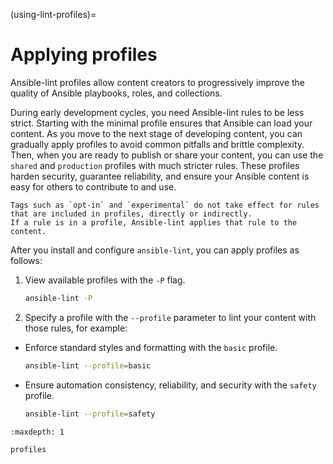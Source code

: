 (using-lint-profiles)=

# Applying profiles

Ansible-lint profiles allow content creators to progressively improve the quality of Ansible playbooks, roles, and collections.

During early development cycles, you need Ansible-lint rules to be less strict.
Starting with the minimal profile ensures that Ansible can load your content.
As you move to the next stage of developing content, you can gradually apply profiles to avoid common pitfalls and brittle complexity.
Then, when you are ready to publish or share your content, you can use the ``shared`` and ``production`` profiles with much stricter rules.
These profiles harden security, guarantee reliability, and ensure your Ansible content is easy for others to contribute to and use.

```{note}
Tags such as `opt-in` and `experimental` do not take effect for rules that are included in profiles, directly or indirectly.
If a rule is in a profile, Ansible-lint applies that rule to the content.
```

After you install and configure `ansible-lint`, you can apply profiles as follows:

1. View available profiles with the `-P` flag.

    ```bash
    ansible-lint -P
    ```

2. Specify a profile with the `--profile` parameter to lint your content with those rules, for example:

* Enforce standard styles and formatting with the `basic` profile.

    ```bash
    ansible-lint --profile=basic
    ```

* Ensure automation consistency, reliability, and security with the `safety` profile.

    ```bash
    ansible-lint --profile=safety
    ```

```{toctree}
:maxdepth: 1

profiles
```

